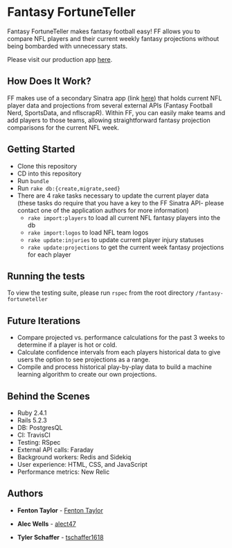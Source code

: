 # Fantasy FortuneTeller

Fantasy FortuneTeller makes fantasy football easy! FF allows you to compare NFL players and their current weekly fantasy projections without being bombarded with unnecessary stats.

Please visit our production app [here](https://fantasy-fortuneteller.herokuapp.com/).

## How Does It Work?

FF makes use of a secondary Sinatra app (link [here](https://github.com/fentontaylor/fantasy_football_nerd_microservice)) that holds current NFL player data and projections from several external APIs (Fantasy Football Nerd, SportsData, and nflscrapR). Within FF, you can easily make teams and add players to those teams, allowing straightforward fantasy projection comparisons for the current NFL week.

## Getting Started

- Clone this repository
- CD into this repository
- Run `bundle`
- Run `rake db:{create,migrate,seed}`
- There are 4 rake tasks necessary to update the current player data (these tasks do require that you have a key to the FF Sinatra API- please contact one of the application authors for more information)
  - `rake import:players` to load all current NFL fantasy players into the db
  - `rake import:logos` to load NFL team logos
  - `rake update:injuries` to update current player injury statuses
  - `rake update:projections` to get the current week fantasy projections for each player

## Running the tests

To view the testing suite, please run `rspec` from the root directory `/fantasy-fortuneteller`

## Future Iterations
- Compare projected vs. performance calculations for the past 3 weeks to determine if a player is hot or cold.
- Calculate confidence intervals from each players historical data to give users the option to see projections as a range.
- Compile and process historical play-by-play data to build a machine learning algorithm to create our own projections.

## Behind the Scenes

- Ruby 2.4.1
- Rails 5.2.3
- DB: PostgresQL
- CI: TravisCI
- Testing: RSpec
- External API calls: Faraday
- Background workers: Redis and Sidekiq
- User experience: HTML, CSS, and JavaScript
- Performance metrics: New Relic

## Authors

* **Fenton Taylor** - [Fenton Taylor](https://github.com/fentontaylor)

* **Alec Wells** - [alect47](https://github.com/alect47)

* **Tyler Schaffer** - [tschaffer1618](https://github.com/tschaffer1618)
